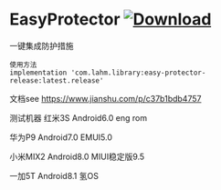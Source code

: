 # EasyProtector  [ ![Download](https://api.bintray.com/packages/lamster2018/maven/easy-protector-release/images/download.svg) ](https://bintray.com/lamster2018/maven/easy-protector-release/_latestVersion)
一键集成防护措施

```
使用方法
implementation 'com.lahm.library:easy-protector-release:latest.release'
```

文档see
https://www.jianshu.com/p/c37b1bdb4757

测试机器
红米3S Android6.0 eng rom

华为P9 Android7.0 EMUI5.0

小米MIX2 Android8.0 MIUI稳定版9.5

一加5T Android8.1 氢OS
